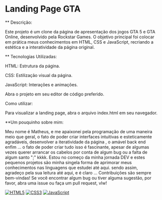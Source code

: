 # Landing Page GTA

** Descrição:

Este projeto é um clone da página de apresentação dos jogos GTA 5 e GTA Online, desenvolvido pela Rockstar Games. O objetivo principal foi colocar em prática meus conhecimentos em HTML, CSS e JavaScript, recriando a estética e a interatividade da página original.

** Tecnologias Utilizadas:

HTML: Estrutura da página.

CSS: Estilização visual da página.

JavaScript: Interações e animações. 

Abra o projeto em seu editor de código preferido.


Como utilizar:

Para visualizar a landing page, abra o arquivo index.html em seu navegador.


**Um pouquinho sobre mim:

Meu nome é Matheus, e me apaixonei pela programação de uma maneira meio que geral, o fato de poder criar interfaces intuitivas e esteticamente agradáveis, desenvolver a iteratividade da página , o amável back end enfim ... o fato de poder criar tudo isso é fascinante, apesar de algumas vezes querer arrancar os cabelos por conta de algum bug ou a falta de algum santo ";" kkkk. Estou no começo da minha jornada DEV e estes pequenos projetos são minha singela forma de aprimorar meus conhecimentos nas linguagens que estudei até aqui. 
sendo assim, agradeço pela sua leitura até aqui, e é claro ... 
Contribuições são sempre bem-vindas! Se você encontrar algum bug ou tiver alguma sugestão, por favor, abra uma issue ou faça um pull request, vlw!

[![HTML5](https://img.shields.io/badge/html5-%23E34F26B.svg?style=for-the-badge&logo=html5&logoColor=black)](https://developer.mozilla.org/en-US/docs/Web/HTML)
[![CSS3](https://img.shields.io/badge/css3-%231572B6.svg?style=for-the-badge&logo=css3&logoColor=black)](https://developer.mozilla.org/en-US/docs/Web/CSS)
[![JavaScript](https://img.shields.io/badge/javascript-%23323330.svg?style=for-the-badge&logo=javascript&logoColor=F7DF1E)](https://developer.mozilla.org/en-US/docs/Web/JavaScript)
